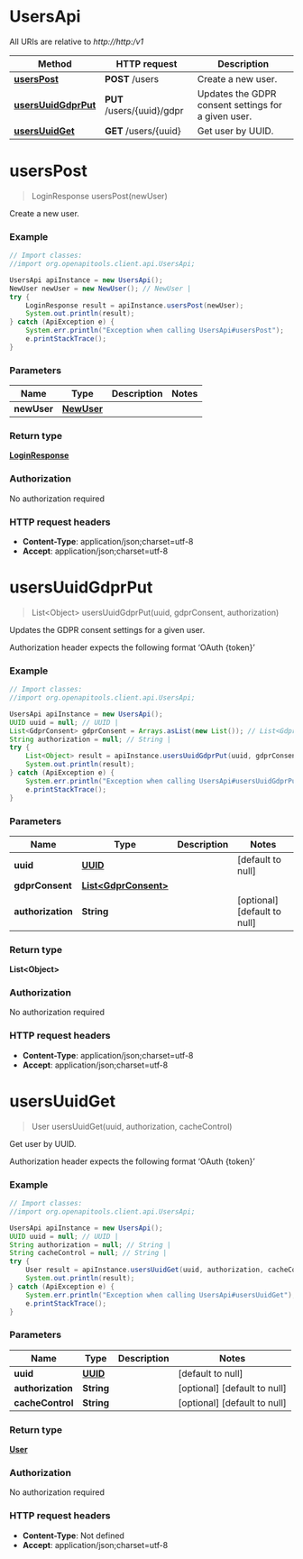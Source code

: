 # UsersApi

All URIs are relative to *http://http:/v1*

Method | HTTP request | Description
------------- | ------------- | -------------
[**usersPost**](UsersApi.md#usersPost) | **POST** /users | Create a new user.
[**usersUuidGdprPut**](UsersApi.md#usersUuidGdprPut) | **PUT** /users/{uuid}/gdpr | Updates the GDPR consent settings for a given user.
[**usersUuidGet**](UsersApi.md#usersUuidGet) | **GET** /users/{uuid} | Get user by UUID.


<a name="usersPost"></a>
# **usersPost**
> LoginResponse usersPost(newUser)

Create a new user.

### Example
```java
// Import classes:
//import org.openapitools.client.api.UsersApi;

UsersApi apiInstance = new UsersApi();
NewUser newUser = new NewUser(); // NewUser | 
try {
    LoginResponse result = apiInstance.usersPost(newUser);
    System.out.println(result);
} catch (ApiException e) {
    System.err.println("Exception when calling UsersApi#usersPost");
    e.printStackTrace();
}
```

### Parameters

Name | Type | Description  | Notes
------------- | ------------- | ------------- | -------------
 **newUser** | [**NewUser**](NewUser.md)|  |

### Return type

[**LoginResponse**](LoginResponse.md)

### Authorization

No authorization required

### HTTP request headers

 - **Content-Type**: application/json;charset=utf-8
 - **Accept**: application/json;charset=utf-8

<a name="usersUuidGdprPut"></a>
# **usersUuidGdprPut**
> List&lt;Object&gt; usersUuidGdprPut(uuid, gdprConsent, authorization)

Updates the GDPR consent settings for a given user.

Authorization header expects the following format ‘OAuth {token}’

### Example
```java
// Import classes:
//import org.openapitools.client.api.UsersApi;

UsersApi apiInstance = new UsersApi();
UUID uuid = null; // UUID | 
List<GdprConsent> gdprConsent = Arrays.asList(new List()); // List<GdprConsent> | 
String authorization = null; // String | 
try {
    List<Object> result = apiInstance.usersUuidGdprPut(uuid, gdprConsent, authorization);
    System.out.println(result);
} catch (ApiException e) {
    System.err.println("Exception when calling UsersApi#usersUuidGdprPut");
    e.printStackTrace();
}
```

### Parameters

Name | Type | Description  | Notes
------------- | ------------- | ------------- | -------------
 **uuid** | [**UUID**](.md)|  | [default to null]
 **gdprConsent** | [**List&lt;GdprConsent&gt;**](List.md)|  |
 **authorization** | **String**|  | [optional] [default to null]

### Return type

**List&lt;Object&gt;**

### Authorization

No authorization required

### HTTP request headers

 - **Content-Type**: application/json;charset=utf-8
 - **Accept**: application/json;charset=utf-8

<a name="usersUuidGet"></a>
# **usersUuidGet**
> User usersUuidGet(uuid, authorization, cacheControl)

Get user by UUID.

Authorization header expects the following format ‘OAuth {token}’

### Example
```java
// Import classes:
//import org.openapitools.client.api.UsersApi;

UsersApi apiInstance = new UsersApi();
UUID uuid = null; // UUID | 
String authorization = null; // String | 
String cacheControl = null; // String | 
try {
    User result = apiInstance.usersUuidGet(uuid, authorization, cacheControl);
    System.out.println(result);
} catch (ApiException e) {
    System.err.println("Exception when calling UsersApi#usersUuidGet");
    e.printStackTrace();
}
```

### Parameters

Name | Type | Description  | Notes
------------- | ------------- | ------------- | -------------
 **uuid** | [**UUID**](.md)|  | [default to null]
 **authorization** | **String**|  | [optional] [default to null]
 **cacheControl** | **String**|  | [optional] [default to null]

### Return type

[**User**](User.md)

### Authorization

No authorization required

### HTTP request headers

 - **Content-Type**: Not defined
 - **Accept**: application/json;charset=utf-8

